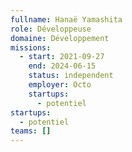 ```yaml
---
fullname: Hanaë Yamashita
role: Développeuse
domaine: Développement
missions:
  - start: 2021-09-27
    end: 2024-06-15
    status: independent
    employer: Octo
    startups:
      - potentiel
startups:
  - potentiel
teams: []
---
```

